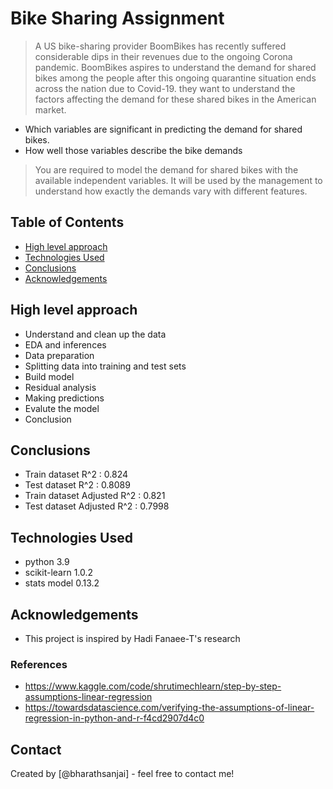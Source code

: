 # Bike Sharing Assignment
> A US bike-sharing provider BoomBikes has recently suffered considerable dips in their revenues due to the ongoing Corona pandemic. BoomBikes aspires to understand the demand for shared bikes among the people after this ongoing quarantine situation ends across the nation due to Covid-19. 
> they want to understand the factors affecting the demand for these shared bikes in the American market.

- Which variables are significant in predicting the demand for shared bikes.
- How well those variables describe the bike demands

> You are required to model the demand for shared bikes with the available independent variables. It will be used by the management to understand how exactly the demands vary with different features.


## Table of Contents
* [High level approach](#high-level-approach)
* [Technologies Used](#technologies-used)
* [Conclusions](#conclusions)
* [Acknowledgements](#acknowledgements)

<!-- You can include any other section that is pertinent to your problem -->

## High level approach
- Understand and clean up the data
- EDA and inferences
- Data preparation
- Splitting data into training and test sets
- Build model
- Residual analysis
- Making predictions
- Evalute the model
- Conclusion

<!-- You don't have to answer all the questions - just the ones relevant to your project. -->

## Conclusions
- Train dataset R^2 : 0.824
- Test dataset R^2 : 0.8089
- Train dataset Adjusted R^2 : 0.821
- Test dataset Adjusted R^2 : 0.7998

<!-- You don't have to answer all the questions - just the ones relevant to your project. -->


## Technologies Used
- python 3.9
- scikit-learn 1.0.2
- stats model 0.13.2

<!-- As the libraries versions keep on changing, it is recommended to mention the version of library used in this project -->

## Acknowledgements
- This project is inspired by Hadi Fanaee-T's research  

### References 
 - https://www.kaggle.com/code/shrutimechlearn/step-by-step-assumptions-linear-regression 
 - https://towardsdatascience.com/verifying-the-assumptions-of-linear-regression-in-python-and-r-f4cd2907d4c0

## Contact
Created by [@bharathsanjai] - feel free to contact me!

